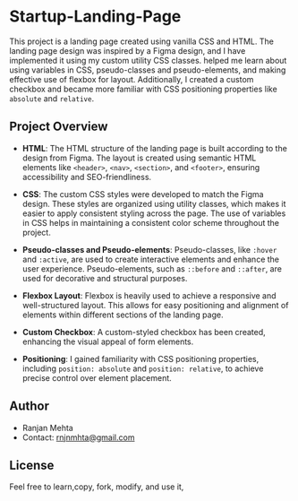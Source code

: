 # Startup-Landing-Page


This project is a landing page created using vanilla CSS and HTML. The landing page design was inspired by a Figma design, and I have implemented it using my custom utility CSS classes. helped me learn about using variables in CSS, pseudo-classes and pseudo-elements, and making effective use of flexbox for layout. Additionally, I created a custom checkbox and became more familiar with CSS positioning properties like `absolute` and `relative`.

## Project Overview

- **HTML**: The HTML structure of the landing page is built according to the design from Figma. The layout is created using semantic HTML elements like `<header>`, `<nav>`, `<section>`, and `<footer>`, ensuring accessibility and SEO-friendliness.

- **CSS**: The custom CSS styles were developed to match the Figma design. These styles are organized using utility classes, which makes it easier to apply consistent styling across the page. The use of variables in CSS helps in maintaining a consistent color scheme throughout the project.

- **Pseudo-classes and Pseudo-elements**: Pseudo-classes, like `:hover` and `:active`, are used to create interactive elements and enhance the user experience. Pseudo-elements, such as `::before` and `::after`, are used for decorative and structural purposes.

- **Flexbox Layout**: Flexbox is heavily used to achieve a responsive and well-structured layout. This allows for easy positioning and alignment of elements within different sections of the landing page.

- **Custom Checkbox**: A custom-styled checkbox has been created, enhancing the visual appeal of form elements.

- **Positioning**: I gained familiarity with CSS positioning properties, including `position: absolute` and `position: relative`, to achieve precise control over element placement.

## Author

- Ranjan Mehta
- Contact: rnjnmhta@gmail.com

## License
 Feel free to  learn,copy, fork, modify, and use it,
